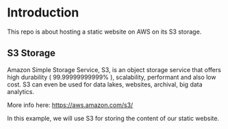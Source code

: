 # Introduction

This repo is about hosting a static website on AWS on its S3 storage.

## S3 Storage

Amazon Simple Storage Service, S3, is an object storage service that offers high durability ( 99.99999999999% ), scalability, performant and also low cost. S3 can even be used for data lakes, websites, archival, big data analytics.

More info here: https://aws.amazon.com/s3/

In this example, we will use S3 for storing the content of our static website.

